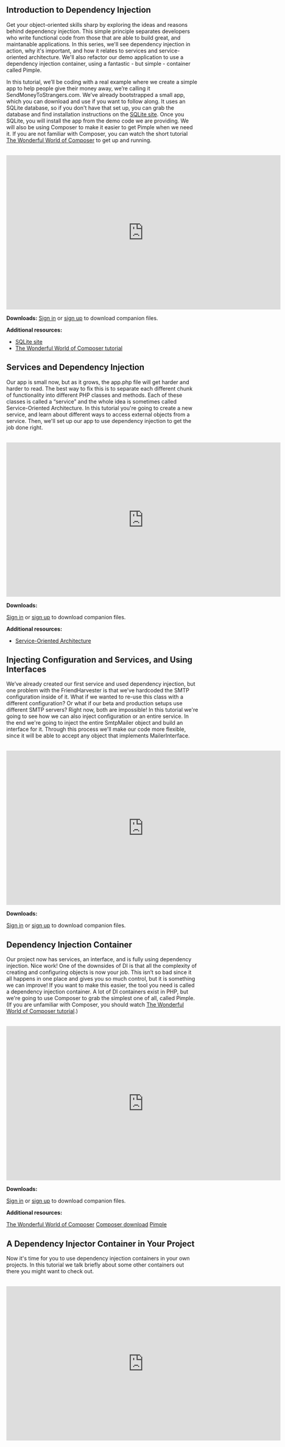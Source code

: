 <!--
name: drupal-dependency-injection
version : "0.1"
title : "Dependency Injection and the Art of Services and Containers"
description: "Get your object-oriented skills sharp by exploring the ideas and reasons behind dependency injection. "
homepage : "https://drupalize.me/videos/introduction-dependency-injection?p=1780"
author : "Leanna Pelham "
-->


<!-- @section -->

## Introduction to Dependency Injection

Get your object-oriented skills sharp by exploring the ideas and reasons behind dependency injection. This simple principle separates developers who write functional code from those that are able to build great, and maintanable applications. In this series, we'll see dependency injection in action, why it's important, and how it relates to services and service-oriented architecture. We'll also refactor our demo application to use a dependency injection container, using a fantastic - but simple - container called Pimple.

In this tutorial, we’ll be coding with a real example where we create a simple app to help people give their money away, we’re calling it SendMoneyToStrangers.com. We’ve already bootstrapped a small app, which you can download and use if you want to follow along. It uses an SQLite database, so if you don't have that set up, you can grab the database and find installation instructions on the [SQLite site](http://www.sqlite.org/quickstart.html). Once you SQLite, you will install the app from the demo code we are providing. We will also be using Composer to make it easier to get Pimple when we need it. If you are not familiar with Composer, you can watch the short tutorial [The Wonderful World of Composer](https://drupalize.me/videos/wonderful-world-composer) to get up and running.

</br>
<iframe src="http://drupalize.me/ajax/dmeembed/OBXNV3JEMW85EPCMJSZET7TXZCWYDZOK" width="720" height="405" frameborder="0" scrolling="no" allowfullscreen></iframe>
</br>

**Downloads:**
[Sign in](https://drupalize.me/user/login?destination=node/1779%3Fp%3D1780) or [sign up](https://drupalize.me/pricing) to download companion files.

**Additional resources:**

* [SQLite site](http://www.sqlite.org/quickstart.html)
* [The Wonderful World of Composer tutorial](https://drupalize.me/videos/wonderful-world-composer)



<!-- @section -->

## Services and Dependency Injection

Our app is small now, but as it grows, the app.php file will get harder and harder to read. The best way to fix this is to separate each different chunk of functionality into different PHP classes and methods. Each of these classes is called a “service” and the whole idea is sometimes called Service-Oriented Architecture. In this tutorial you're going to create a new service, and learn about different ways to access external objects from a service. Then, we'll set up our app to use dependency injection to get the job done right.

</br>
<iframe src="http://drupalize.me/ajax/dmeembed/IDE5AUB8CVYEACER3BQXTFWDJCUK8TCB" width="720" height="405" frameborder="0" scrolling="no" allowfullscreen></iframe>
</br>

**Downloads:**

[Sign in](https://drupalize.me/user/login?destination=node/1781%3Fp%3D1780) or [sign up](https://drupalize.me/pricing) to download companion files.

**Additional resources:**

* [Service-Oriented Architecture](http://en.wikipedia.org/wiki/Service-oriented_architecture)



<!-- @section -->

## Injecting Configuration and Services, and Using Interfaces

We’ve already created our first service and used dependency injection, but one problem with the FriendHarvester is that we’ve hardcoded the SMTP configuration inside of it. What if we wanted to re-use this class with a different configuration? Or what if our beta and production setups use different SMTP servers? Right now, both are impossible! In this tutorial we're going to see how we can also inject configuration or an entire service. In the end we're going to inject the entire SmtpMailer object and build an interface for it. Through this process we'll make our code more flexible, since it will be able to accept any object that implements MailerInterface.

</br>
<iframe src="http://drupalize.me/ajax/dmeembed/7X6YT6KTAOYXHYQSCVTZ6STGDADZMJAR" width="720" height="405" frameborder="0" scrolling="no" allowfullscreen></iframe>
</br>

**Downloads:**

[Sign in](https://drupalize.me/user/login?destination=node/1782%3Fp%3D1780) or [sign up](https://drupalize.me/pricing) to download companion files.

<!-- @section -->

## Dependency Injection Container

Our project now has services, an interface, and is fully using dependency injection. Nice work! One of the downsides of DI is that all the complexity of creating and configuring objects is now your job. This isn’t so bad since it all happens in one place and gives you so much control, but it is something we can improve! If you want to make this easier, the tool you need is called a dependency injection container. A lot of DI containers exist in PHP, but we're going to use Composer to grab the simplest one of all, called Pimple. (If you are unfamiliar with Composer, you should watch [The Wonderful World of Composer tutorial](https://drupalize.me/videos/wonderful-world-composer).)

</br>
<iframe src="http://drupalize.me/ajax/dmeembed/4GNFQJLG5TNKXL889ZA7HPU75DE7T2ZS" width="720" height="405" frameborder="0" scrolling="no" allowfullscreen></iframe>
</br>

**Downloads:**

[Sign in](https://drupalize.me/user/login?destination=node/1783%3Fp%3D1780) or [sign up](https://drupalize.me/pricing) to download companion files.

**Additional resources:**

[The Wonderful World of Composer](https://drupalize.me/videos/wonderful-world-composer)
[Composer download](http://getcomposer.org/download/)
[Pimple](http://pimple.sensiolabs.org/)

<!-- @section -->

## A Dependency Injector Container in Your Project

Now it's time for you to use dependency injection containers in your own projects. In this tutorial we talk briefly about some other containers out there you might want to check out.

</br>
<iframe src="http://drupalize.me/ajax/dmeembed/C8YNBDN8LPSXMXWAWSYQUFGUAYAZFUM9" width="720" height="405" frameborder="0" scrolling="no" allowfullscreen></iframe>
</br>
